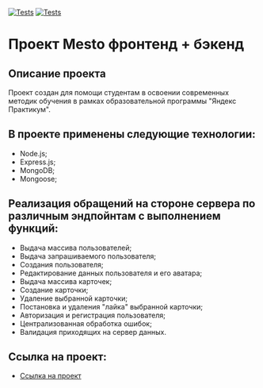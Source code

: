 [![Tests](../../actions/workflows/tests-13-sprint.yml/badge.svg)](../../actions/workflows/tests-13-sprint.yml) [![Tests](../../actions/workflows/tests-14-sprint.yml/badge.svg)](../../actions/workflows/tests-14-sprint.yml)
# Проект Mesto фронтенд + бэкенд
## Описание проекта
Проект создан для помощи студентам в освоении современных методик обучения в рамках образовательной программы "Яндекс Практикум".  
## В проекте применены следующие технологии:
* Node.js;
* Express.js;
* MongoDB;
* Mongoose;
## Реализация обращений на стороне сервера по различным эндпойнтам с выполнением функций:
* Выдача массива пользователей;
* Выдача запрашиваемого пользователя;
* Создания пользователя;
* Редактирование данных пользователя и его аватара;
* Выдача массива карточек;
* Создание карточки;
* Удаление выбранной карточки;
* Постановка и удаления "лайка" выбранной карточки;
* Авторизация и регистрация пользователя;
* Централизованная обработка ошибок;
* Валидация приходящих на сервер данных.
## Ссылка на проект:
* [Ссылка на проект](https://github.com/ivanyurlov/express-mesto-gha)

